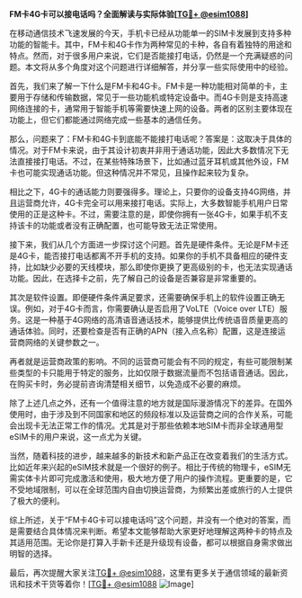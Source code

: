 **FM卡4G卡可以接电话吗？全面解读与实际体验[[TG💪+ @esim1088](https://t.me/s/esim1088)]**

在移动通信技术飞速发展的今天，手机卡已经从功能单一的SIM卡发展到支持多种功能的智能卡。其中，FM卡和4G卡作为两种常见的卡种，各自有着独特的用途和特点。然而，对于很多用户来说，它们是否能接打电话，仍然是一个充满疑惑的问题。本文将从多个角度对这个问题进行详细解答，并分享一些实际使用中的经验。

首先，我们来了解一下什么是FM卡和4G卡。FM卡是一种功能相对简单的卡，主要用于存储和传输数据，常见于一些功能机或特定设备中。而4G卡则是支持高速网络连接的卡，通常用于智能手机等需要快速上网的设备。两者的区别主要体现在功能上，但它们都能通过网络完成一些基本的通信任务。

那么，问题来了：FM卡和4G卡到底能不能接打电话呢？答案是：这取决于具体的情况。对于FM卡来说，由于其设计初衷并非用于通话功能，因此大多数情况下无法直接接打电话。不过，在某些特殊场景下，比如通过蓝牙耳机或其他外设，FM卡也可能实现通话功能。但这种情况并不常见，且操作起来较为复杂。

相比之下，4G卡的通话能力则要强得多。理论上，只要你的设备支持4G网络，并且运营商允许，4G卡完全可以用来接打电话。实际上，大多数智能手机用户日常使用的正是这种卡。不过，需要注意的是，即使你拥有一张4G卡，如果手机不支持该卡的功能或者没有正确配置，也可能导致无法正常使用。

接下来，我们从几个方面进一步探讨这个问题。首先是硬件条件。无论是FM卡还是4G卡，能否接打电话都离不开手机的支持。如果你的手机不具备相应的硬件支持，比如缺少必要的天线模块，那么即使你更换了更高级别的卡，也无法实现通话功能。因此，在选择卡之前，先了解自己的设备是否兼容是非常重要的。

其次是软件设置。即便硬件条件满足要求，还需要确保手机上的软件设置正确无误。例如，对于4G卡而言，你需要确认是否启用了VoLTE（Voice over LTE）服务。这是一种基于4G网络的高清语音通话技术，能够提供比传统语音质量更高的通话体验。同时，还要检查是否有正确的APN（接入点名称）配置，这是连接运营商网络的关键参数之一。

再者就是运营商政策的影响。不同的运营商可能会有不同的规定，有些可能限制某些类型的卡只能用于特定的服务，比如仅限于数据流量而不包括语音通话。因此，在购买卡时，务必提前咨询清楚相关细节，以免造成不必要的麻烦。

除了上述几点之外，还有一个值得注意的地方就是国际漫游情况下的差异。在国外使用时，由于涉及到不同国家和地区的频段标准以及运营商之间的合作关系，可能会出现卡无法正常工作的情况。尤其是对于那些依赖本地SIM卡而非全球通用型eSIM卡的用户来说，这一点尤为关键。

当然，随着科技的进步，越来越多的新技术和新产品正在改变着我们的生活方式。比如近年来兴起的eSIM技术就是一个很好的例子。相比于传统的物理卡，eSIM无需实体卡片即可完成激活和使用，极大地方便了用户的操作流程。更重要的是，它不受地域限制，可以在全球范围内自由切换运营商，为频繁出差或旅行的人士提供了极大的便利。

综上所述，关于“FM卡4G卡可以接电话吗”这个问题，并没有一个绝对的答案，而是需要结合具体情况来判断。希望本文能够帮助大家更好地理解这两种卡的特点及其适用范围。无论你是打算入手新卡还是升级现有设备，都可以根据自身需求做出明智的选择。

最后，再次提醒大家关注[TG💪+ @esim1088](https://t.me/s/esim1088)，这里有更多关于通信领域的最新资讯和技术干货等着你！[[TG💪+ @esim1088](https://t.me/s/esim1088) ![Image](https://i.postimg.cc/4NQfJmqS/Snipaste-2025-05-13-00-14-12.png)]